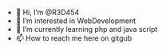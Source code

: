 - 👋 Hi, I’m @R3D454
- 👀 I’m interested in WebDevelopment 
- 🌱 I’m currently learning php and java script
- 📫 How to reach me here on gitgub


